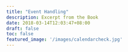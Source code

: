 ```yaml
---
title: "Event Handling"
description: Excerpt from the Book 
date: 2018-03-14T12:03:47+08:00
draft: false
toc: false
featured_image: '/images/calendarcheck.jpg'
---
```


